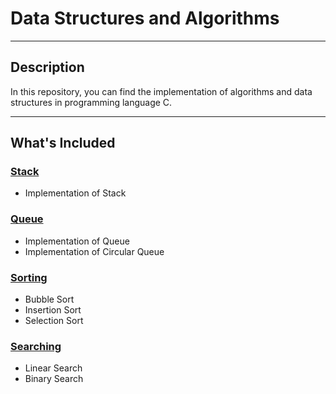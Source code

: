 # Data Structures and Algorithms

---

## Description

  In this repository, you can find the implementation of algorithms and data structures in programming language C.

---

## What's Included

### [Stack](/Stack)

- Implementation of Stack


### [Queue](/Queue)

- Implementation of Queue
- Implementation of Circular Queue
  
### [Sorting](/Sorting)

- Bubble Sort
- Insertion Sort
- Selection Sort
 
### [Searching](/Searching)

- Linear Search
- Binary Search
